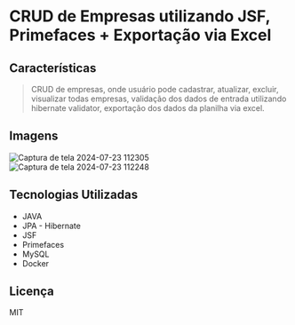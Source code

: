 # CRUD de Empresas utilizando JSF, Primefaces + Exportação via Excel

## Características

> CRUD de empresas, onde usuário pode cadastrar, atualizar, excluir, visualizar todas empresas, validação dos dados de entrada utilizando hibernate validator, exportação dos dados da planilha via excel.

## Imagens
![Captura de tela 2024-07-23 112305](https://github.com/user-attachments/assets/51866529-28c5-4502-9990-119d7b2d02a1)
![Captura de tela 2024-07-23 112248](https://github.com/user-attachments/assets/eac29bad-1b6e-4d74-906f-a45ab93c52f0)

## Tecnologias Utilizadas

- JAVA
- JPA - Hibernate
- JSF
- Primefaces
- MySQL
- Docker

## Licença
MIT
